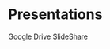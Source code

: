 
# Presentations
[Google Drive](https://docs.google.com/presentation/d/1QGtKMNJ-OJ8NnMhqYEO1k36kB4ia4mH0LfQnqTLxDnk/edit#slide=id.g70320929cd_2_24)
[SlideShare](https://pt.slideshare.net/denismagalhaesilva/renderizando-widgets-via-json-no-flutter)
